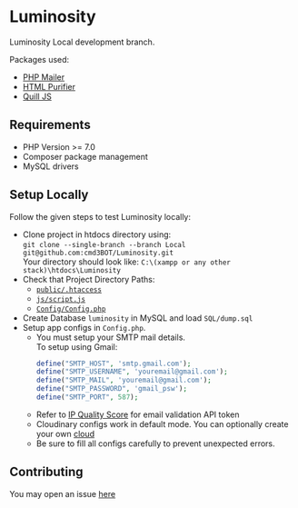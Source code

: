 # Luminosity

Luminosity Local development branch.

 Packages used:
  - [PHP Mailer](https://github.com/PHPMailer/PHPMailer)
  - [HTML Purifier](https://github.com/ezyang/htmlpurifier)
  - [Quill JS](https://github.com/quilljs/quill)

 ## Requirements
  - PHP Version >= 7.0
  - Composer package management
  - MySQL drivers
 
 ## Setup Locally 
 
 Follow the given steps to test Luminosity locally:
  - Clone project in htdocs directory using: <br>
    ```git clone --single-branch --branch Local git@github.com:cmd3BOT/Luminosity.git``` <br>
    Your directory should look like: ```C:\(xampp or any other stack)\htdocs\Luminosity```
  - Check that Project Directory Paths:
    - [``public/.htaccess``](https://github.com/cmd3BOT/Luminosity/blob/Local/public/.htaccess#L4) 
    - [``js/script.js``](https://github.com/cmd3BOT/Luminosity/blob/Local/public/js/script.js#L1)
    - [``Config/Config.php``](https://github.com/cmd3BOT/Luminosity/blob/Local/application/Config/Config.php#L28)
  - Create Database ``luminosity`` in MySQL and load ``SQL/dump.sql``
  - Setup app configs in ``Config.php``.
    - You must setup your SMTP mail details. <br>
      To setup using Gmail:
      ```php
      define("SMTP_HOST", 'smtp.gmail.com');
      define("SMTP_USERNAME", 'youremail@gmail.com');
      define("SMTP_MAIL", 'youremail@gmail.com');
      define("SMTP_PASSWORD", 'gmail_psw');
      define("SMTP_PORT", 587);
      ```
    - Refer to [IP Quality Score](https://www.ipqualityscore.com/documentation/email-validation/overview) for email validation API token
    - Cloudinary configs work in default mode. You can optionally create your own [cloud](https://cloudinary.com/users/register/free)
    - Be sure to fill all configs carefully to prevent unexpected errors.

## Contributing
  You may open an issue [here](https://github.com/cmd3BOT/Luminosity/issues)
